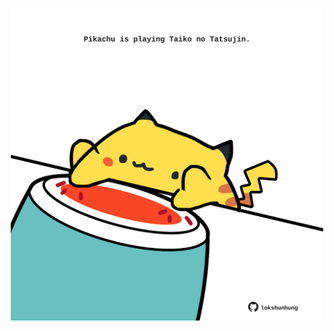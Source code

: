 <!-- built at 18/10/2023, 12:00:45 UTC -->
<p align="center">
  <img width="500" height="500" src="./ReadmeImage.svg">
</p>
